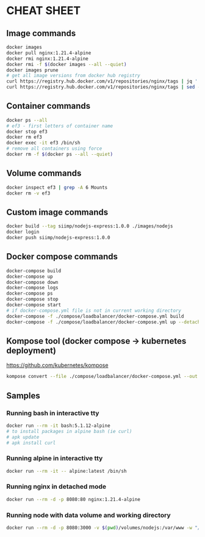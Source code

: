 # CHEAT SHEET

## Image commands
```bash
docker images
docker pull nginx:1.21.4-alpine
docker rmi nginx:1.21.4-alpine
docker rmi -f $(docker images --all --quiet)
docker images prune
# get all image versions from docker hub registry
curl https://registry.hub.docker.com/v1/repositories/nginx/tags | jq '.[] | .name' | sed 's/"//g'
curl https://registry.hub.docker.com/v1/repositories/nginx/tags | sed -e 's/[][]//g' -e 's/"//g' -e 's/ //g' | tr '}' '\n'  | awk -F: '{print $3}'
```

## Container commands
```bash
docker ps --all
# ef3 - first letters of container name
docker stop ef3
docker rm ef3
docker exec -it ef3 /bin/sh
# remove all containers using force
docker rm -f $(docker ps --all --quiet)
```

## Volume commands
```bash
docker inspect ef3 | grep -A 6 Mounts
docker rm -v ef3
```

## Custom image commands
```bash
docker build --tag siimp/nodejs-express:1.0.0 ./images/nodejs
docker login
docker push siimp/nodejs-express:1.0.0
```

## Docker compose commands
```bash
docker-compose build
docker-compose up
docker-compose down
docker-compose logs
docker-compose ps
docker-compose stop
docker-compose start
# if docker-compose.yml file is not in current working directory
docker-compose -f ./compose/loadbalancer/docker-compose.yml build
docker-compose -f ./compose/loadbalancer/docker-compose.yml up --detach
```

## Kompose tool (docker compose -> kubernetes deployment)
https://github.com/kubernetes/kompose
```bash
kompose convert --file ./compose/loadbalancer/docker-compose.yml --out ./compose/loadbalancer/.k8s
```

## Samples

### Running bash in interactive tty
```bash
docker run --rm -it bash:5.1.12-alpine
# to install packages in alpine bash (ie curl)
# apk update
# apk install curl
```

### Running alpine in interactive tty
```bash
docker run --rm -it -- alpine:latest /bin/sh
```

### Running nginx in detached mode
```bash
docker run --rm -d -p 8080:80 nginx:1.21.4-alpine
```

### Running node with data volume and working directory
```bash
docker run --rm -d -p 8080:3000 -v $(pwd)/volumes/nodejs:/var/www -w "/var/www" node:17.3.0-alpine node app.js
```





